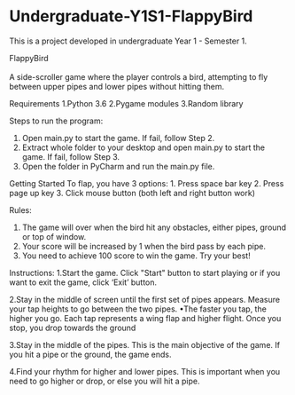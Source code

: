 # Undergraduate-Y1S1-FlappyBird

This is a project developed in undergraduate Year 1 - Semester 1.

FlappyBird<br><br>
A side-scroller game where the player controls a bird, attempting to fly between upper pipes and lower pipes without hitting them.

Requirements
1.Python 3.6
2.Pygame modules
3.Random library

Steps to run the program:
1. Open main.py to start the game. If fail, follow Step 2.
1. Extract whole folder to your desktop and open main.py to start the game. If fail, follow Step 3.
2. Open the folder in PyCharm and run the main.py file.

Getting Started
To flap, you have 3 options: 1. Press space bar key
			     2. Press page up key
			     3. Click mouse button (both left and right button work)
				
Rules: 
1. The game will over when the bird hit any obstacles, either pipes, ground or top of window.
2. Your score will be increased by 1 when the bird pass by each pipe. 
3. You need to achieve 100 score to win the game. Try your best!

Instructions:
1.Start the game. Click "Start" button to start playing or if you want to exit the game, click ‘Exit’ button.
 
2.Stay in the middle of screen until the first set of pipes appears. Measure your tap heights to go between the two pipes.
	•The faster you tap, the higher you go. Each tap represents a wing flap and higher flight. Once you stop, you drop towards the ground
 
3.Stay in the middle of the pipes. This is the main objective of the game. If you hit a pipe or the ground, the game ends.

4.Find your rhythm for higher and lower pipes. This is important when you need to go higher or drop, or else you will hit a pipe.
